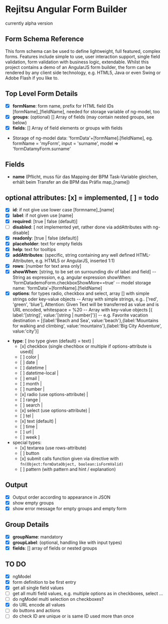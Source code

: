 # Rejitsu Angular Form Builder

currently alpha version

## Form Schema Reference
This form schema can be used to define lightweight, full featured, complex forms.
Features include simple to use, user interaction support, single field validation, form validation with business logic, extendable.
Whilst this project contains a demo of an AngularJS form builder, the form can be rendered by any client side technology, e.g. HTML5, Java or even Swing or Adobe Flash if you like to.

## Top Level Form Details

- [x] **formName**: form name, prefix for HTML field IDs [formName]_[fieldName], needed for storage variable of ng-model, too
- [x] **groups**: (optional) [] Array of fields (may contain nested groups, see below)
- [x] **fields**: [] Array of field elements or groups with fields
- Storage of ng-model data: 'formData'+[formName].[fieldName], eg. formName = 'myForm', input = 'surname', model => 'formDatamyForm.surname'

## Fields
- **name** (Pflicht, muss für das Mapping der BPM Task-Variable gleichen, erhält beim Transfer an die BPM das Präfix map_[name])

## optional attributes: [x] = implemented, [ ] = todo
- [x] **id**: if not give use lower case [formname]_[name]
- [x] **label**: if not given use [name]
- [x] **required**: [true | false (default)]
- [ ] **disabled**: [ not implemented yet, rather done via addAttributes with ng-disable]
- [x] **readonly**: [true | false (default)]
- [x] **placeholder**: text for empty fields
- [x] **help**: text for tooltips
- [x] **addAttributes**: (specific, string containing any well defined HTML-Attributen, e.g. HTML5 or AngularJS, inserted 1:1)
- [x] **rows**: [number for text area only]
- [x] **showWhen**: [string, to be set on surrounding div of label and field]
-- String as expression, e.g. angular expression showWhen: 'formDatademoForm.checkboxShowMore==true'
-- model storage name: 'formData'+[formName].[fieldName]
- [x] **options**: for types radio, checkbox and select, array [] with simple strings oder key-value objects
-- Array with simple strings, e.g.. ['red', 'green', 'blue'], Attention: Given Text will be transferred as value and is URL encoded, whitespace = %20
-- Array with key-value objects [{ label:'[string]', value:'[string | number]'}]
-- e.g. Favorite vacation destination = [{label:'Beach and Sea', value:'beach'},{label:'Mountains for walking and climbing', value:'mountains'},{label:'Big City Adventure', value:'city'}]
- **type**: [ (no type given (default) = text) |
  -    [x] checkbox (single chechbox or multiple if options-attribute is used)|
  -    [ ] color |
  -    [ ] date |
  -    [ ] datetime |
  -    [ ] datetime-local |
  -    [ ] email |
  -    [ ] month |
  -    [ ] number |
  -    [x] radio (use options-attribute) |
  -    [ ] range |
  -    [ ] search |
  -    [x] select (use options-attribute) |
  -    [ ] tel |
  -    [x] text (default) |
  -    [ ] time |
  -    [ ] url |
  -    [ ] week ]
- special types:
  -    [x] textarea (use rows-attribute)
  -    [ ] button
  -    [x] submit  calls function given via directive with `fn(Object:formDataObject, boolean:isFormValid)`
  -    [ ] pattern (with pattern and hint / explanation)

## Output
- [x] Output order according to appearance in JSON
- [x] show empty groups
- [x] show error message for empty groups and empty form

## Group Details
- [x] **groupName**: mandatory
- [x] **groupLabel**: (optional, handling like with input types)
- [x] **fields**: [] array of fields or nested groups

## TO DO
- [x] ngModel
- [x] form definition to be first entry
- [x] get all single field values
- [ ] get all multi field values, e.g. multiple options as in checkboxes, select ...
- [ ] do ngModel multi selection on checkboxes?
- [x] do URL encode all values
- [ ] do buttons and actions
- [ ] do check ID are unique or is same ID used more than once
